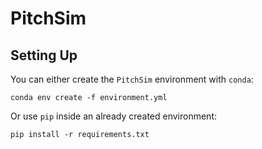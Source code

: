 # PitchSim
## Setting Up
You can either create the `PitchSim` environment with `conda`:

`conda env create -f environment.yml`

Or use `pip` inside an already created environment:

`pip install -r requirements.txt`